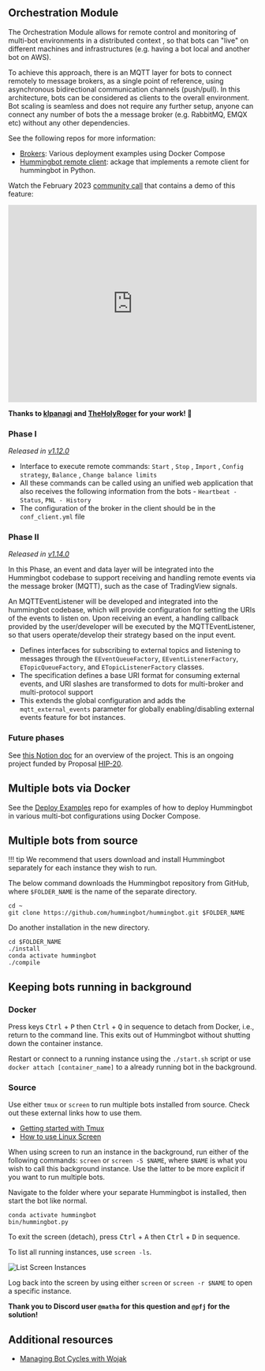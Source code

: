 ## Orchestration Module

The Orchestration Module allows for remote control and monitoring of multi-bot environments in a distributed context , so that bots can "live" on different machines and infrastructures (e.g. having a bot local and another bot on AWS).

To achieve this approach, there is an MQTT layer for bots to connect remotely to message brokers, as a single point of reference, using asynchronous bidirectional communication channels (push/pull). In this architecture, bots can be considered as clients to the overall environment. Bot scaling is seamless and does not require any further setup, anyone can connect any number of bots the a message broker (e.g. RabbitMQ, EMQX etc) without any other dependencies.

See the following repos for more information:

* [Brokers](https://github.com/hummingbot/brokers): Various deployment examples using Docker Compose
* [Hummingbot remote client](https://github.com/hummingbot/hbot-remote-client-py): ackage that implements a remote client for hummingbot in Python.

Watch the February 2023 [community call](/#community-calls) that contains a demo of this feature:

<iframe style="width:100%; min-height:400px;" src="https://www.youtube.com/embed/O64Br_gMPhM&start=954" frameborder="0" allow="accelerometer; autoplay; encrypted-media; gyroscope; picture-in-picture" allowfullscreen></iframe>

**Thanks to [klpanagi](https://github.com/klpanagi) and [TheHolyRoger](https://github.com/TheHolyRoger) for your work! 🙏**

### Phase I

*Released in [v1.12.0](/release-notes/1.12.0/)*

- Interface to execute remote commands: `Start` , `Stop` , `Import` , `Config strategy`, `Balance` , `Change balance limits`
- All these commands can be called using an unified web application that also receives the following information from the bots - `Heartbeat - Status`, `PNL - History`
- The configuration of the broker in the client should be in the `conf_client.yml` file

### Phase II

*Released in [v1.14.0](/release-notes/1.14.0/)*

In this Phase, an event and data layer will be integrated into the Hummingbot codebase to support receiving and handling remote events via the message broker (MQTT), such as the case of TradingView signals.

An MQTTEventListener will be developed and integrated into the hummingbot codebase, which will provide configuration for setting the URIs of the events to listen on. Upon receiving an event, a handling callback provided by the user/developer will be executed by the MQTTEventListener, so that users operate/develop their strategy based on the input event.

- Defines interfaces for subscribing to external topics and listening to messages through the `EEventQueueFactory`, `EEventListenerFactory`, `ETopicQueueFactory`, and `ETopicListenerFactory` classes. 
- The specification defines a base URI format for consuming external events, and URI slashes are transformed to dots for multi-broker and multi-protocol support
- This extends the global configuration and adds the `mqtt_external_events` parameter for globally enabling/disabling external events feature for bot instances.

### Future phases

See [this Notion doc](https://www.notion.so/hummingbot-foundation/Bot-Orchestration-fcac18bd90d74b0ebca9b260617522f0) for an overview of the project. This is an ongoing project funded by Proposal [HIP-20](https://snapshot.org/#/hbot-ip.eth/proposal/0x23e5e5ec459daea8bcb2228b2e18bc081d4b12cb5067d7a9f9efe157cc05ce16).

## Multiple bots via Docker

See the [Deploy Examples](https://github.com/hummingbot/deploy-examples) repo for examples of how to deploy Hummingbot in various multi-bot configurations using Docker Compose.

## Multiple bots from source

!!! tip
    We recommend that users download and install Hummingbot separately for each instance they wish to run.

The below command downloads the Hummingbot repository from GitHub, where `$FOLDER_NAME` is the name of the separate directory.

```
cd ~
git clone https://github.com/hummingbot/hummingbot.git $FOLDER_NAME
```

Do another installation in the new directory.

```
cd $FOLDER_NAME
./install
conda activate hummingbot
./compile
```

## Keeping bots running in background

### Docker

Press keys <kbd>Ctrl</kbd> + <kbd>P</kbd> then <kbd>Ctrl</kbd> + <kbd>Q</kbd> in sequence to detach from Docker, i.e., return to the command line. This exits out of Hummingbot without shutting down the container instance.

Restart or connect to a running instance using the `./start.sh` script or use `docker attach [container_name]` to a already running bot in the background.

### Source

Use either `tmux` or `screen` to run multiple bots installed from source. Check out these external links how to use them.

- [Getting started with Tmux](https://linuxize.com/post/getting-started-with-tmux/)
- [How to use Linux Screen](https://linuxize.com/post/how-to-use-linux-screen/)

When using screen to run an instance in the background, run either of the following commands: `screen` or `screen -S $NAME`, where `$NAME` is what you wish to call this background instance. Use the latter to be more explicit if you want to run multiple bots.

Navigate to the folder where your separate Hummingbot is installed, then start the bot like normal.

```
conda activate hummingbot
bin/hummingbot.py
```

To exit the screen (detach), press <kbd>Ctrl</kbd> + <kbd>A</kbd> then <kbd>Ctrl</kbd> + <kbd>D</kbd> in sequence.

To list all running instances, use `screen -ls`.

![List Screen Instances](/assets/img/screen.png)

Log back into the screen by using either `screen` or `screen -r $NAME` to open a specific instance.

**Thank you to Discord user `@matha` for this question and `@pfj` for the solution!**

## Additional resources

- [Managing Bot Cycles with Wojak](https://www.youtube.com/watch?v=eB_66K0JxgM&t=2s)
